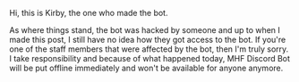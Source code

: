 Hi, this is Kirby, the one who made the bot.

As where things stand, the bot was hacked by someone and up to when I made this post, I still have no idea how they got access to the bot.
If you're one of the staff members that were affected by the bot, then I'm truly sorry. I take responsibility and because of what happened today,
MHF Discord Bot will be put offline immediately and won't be available for anyone anymore.
